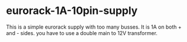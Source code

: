 # eurorack-1A-10pin-supply
This is a simple eurorack supply with too many busses. It is 1A on both + and - sides. you have to use a double main to 12V transformer. 
